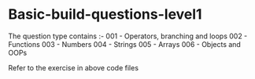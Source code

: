 # Basic-build-questions-level1

The question type contains :-
001 - Operators, branching and loops
002 - Functions
003 - Numbers
004 - Strings
005 - Arrays
006 - Objects and OOPs

Refer to the exercise in above code files 
